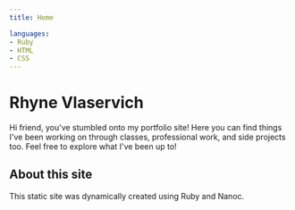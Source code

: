 ```yaml
---
title: Home

languages:
- Ruby
- HTML
- CSS
---
```


# Rhyne Vlaservich

Hi friend, you've stumbled onto my portfolio site! Here you can find things I've been working on through classes, professional work, and side projects too. Feel free to explore what I've been up to!

## About this site

This static site was dynamically created using Ruby and Nanoc.